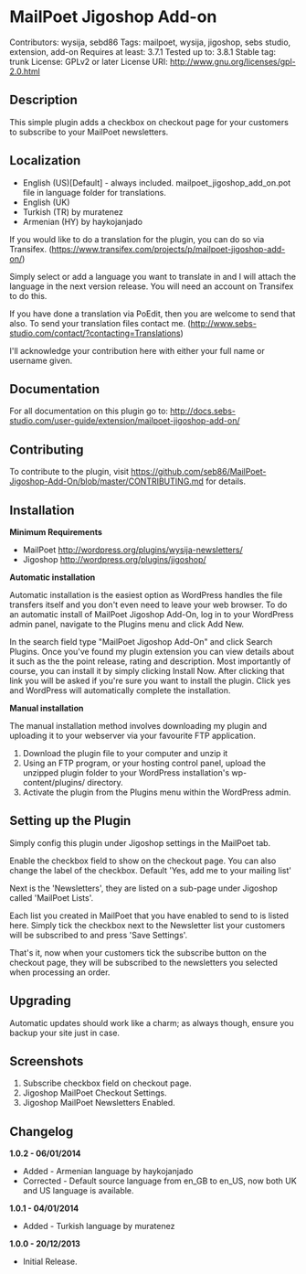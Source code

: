 # MailPoet Jigoshop Add-on

Contributors: wysija, sebd86
Tags: mailpoet, wysija, jigoshop, sebs studio, extension, add-on
Requires at least: 3.7.1
Tested up to: 3.8.1
Stable tag: trunk
License: GPLv2 or later
License URI: http://www.gnu.org/licenses/gpl-2.0.html

## Description

This simple plugin adds a checkbox on checkout page for your customers to subscribe to your MailPoet newsletters.

## Localization
* English (US)[Default] - always included. mailpoet_jigoshop_add_on.pot file in language folder for translations.
* English (UK)
* Turkish (TR) by muratenez
* Armenian (HY) by haykojanjado

If you would like to do a translation for the plugin, you can do so via Transifex.  (https://www.transifex.com/projects/p/mailpoet-jigoshop-add-on/)

Simply select or add a language you want to translate in and I will attach the language in the next version release. You will need an account on Transifex to do this.

If you have done a translation via PoEdit, then you are welcome to send that also. To send your translation files contact me. (http://www.sebs-studio.com/contact/?contacting=Translations)

I'll acknowledge your contribution here with either your full name or username given.

## Documentation

For all documentation on this plugin go to: http://docs.sebs-studio.com/user-guide/extension/mailpoet-jigoshop-add-on/

## Contributing

To contribute to the plugin, visit https://github.com/seb86/MailPoet-Jigoshop-Add-On/blob/master/CONTRIBUTING.md for details.

## Installation

__Minimum Requirements__

* MailPoet http://wordpress.org/plugins/wysija-newsletters/
* Jigoshop http://wordpress.org/plugins/jigoshop/

__Automatic installation__

Automatic installation is the easiest option as WordPress handles the file transfers itself and you don't even need to leave your web browser. To do an automatic install of MailPoet Jigoshop Add-On, log in to your WordPress admin panel, navigate to the Plugins menu and click Add New.

In the search field type "MailPoet Jigoshop Add-On" and click Search Plugins. Once you've found my plugin extension you can view details about it such as the the point release, rating and description. Most importantly of course, you can install it by simply clicking Install Now. After clicking that link you will be asked if you're sure you want to install the plugin. Click yes and WordPress will automatically complete the installation.

__Manual installation__

The manual installation method involves downloading my plugin and uploading it to your webserver via your favourite FTP application.

1. Download the plugin file to your computer and unzip it
2. Using an FTP program, or your hosting control panel, upload the unzipped plugin folder to your WordPress installation's wp-content/plugins/ directory.
3. Activate the plugin from the Plugins menu within the WordPress admin.

## Setting up the Plugin

Simply config this plugin under Jigoshop settings in the MailPoet tab.

Enable the checkbox field to show on the checkout page. You can also change the label of the checkbox. Default 'Yes, add me to your mailing list'

Next is the 'Newsletters', they are listed on a sub-page under Jigoshop called 'MailPoet Lists'.

Each list you created in MailPoet that you have enabled to send to is listed here. Simply tick the checkbox next to the Newsletter list your customers will be subscribed to and press 'Save Settings'.

That's it, now when your customers tick the subscribe button on the checkout page, they will be subscribed to the newsletters you selected when processing an order.

## Upgrading

Automatic updates should work like a charm; as always though, ensure you backup your site just in case.

## Screenshots

1. Subscribe checkbox field on checkout page.
2. Jigoshop MailPoet Checkout Settings.
3. Jigoshop MailPoet Newsletters Enabled.

## Changelog

__1.0.2 - 06/01/2014__

* Added - Armenian language by haykojanjado
* Corrected - Default source language from en_GB to en_US, now both UK and US language is available.

__1.0.1 - 04/01/2014__

* Added - Turkish language by muratenez

__1.0.0 - 20/12/2013__

* Initial Release.